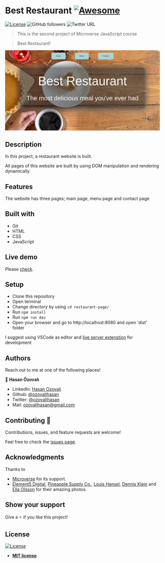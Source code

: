 # Best Restaurant [![Awesome](https://cdn.rawgit.com/sindresorhus/awesome/d7305f38d29fed78fa85652e3a63e154dd8e8829/media/badge.svg)](https://github.com/ozovalihasan/restaurant-page)

[![License](https://img.shields.io/badge/License-MIT-green.svg)]()
![GitHub followers](https://img.shields.io/github/followers/ozovalihasan?label=ozovalihasan&style=social)
![Twitter URL](https://img.shields.io/twitter/follow/ozovalihasan?label=Follow&style=social)

> This is the second project of Microverse JavaScript course

> Best Restaurant!

![restaurant-page](./public/screenshot-project.jpg)

## Description

In this project, a restaurant website is built.

All pages of this website are built by using DOM manipulation and rendering dynamically.

## Features

The website has three pages; main page, menu page and contact page

## Built with

- Git
- HTML
- CSS
- JavaScript

## Live demo

Please [check](https://raw.githack.com/ozovalihasan/restaurant-page/main-parts/dist/index.html).

## Setup

- Clone this repository
- Open terminal
- Change directory by using `cd restaurant-page/`
- Run `npm install`
- Run `npm run dev`
- Open your browser and go to http://localhost:8080 and open 'dist' folder

I suggest using VSCode as editor and [live server extenstion](https://marketplace.visualstudio.com/items?itemName=ritwickdey.LiveServer) for development

## Authors

Reach out to me at one of the following places!

👤 **Hasan Özovalı**

- LinkedIn: [Hasan Ozovali](https://www.linkedin.com/in/hasan-ozovali/)
- Github: [@ozovalihasan](https://github.com/ozovalihasan)
- Twitter: [@ozovalihasan](https://twitter.com/ozovalihasan)
- Mail: [ozovalihasan@gmail.com](ozovalihasan@gmail.com)

## Contributing 🤝

Contributions, issues, and feature requests are welcome!

Feel free to check the [issues page](https://github.com/ozovalihasan/restaurant-page/issues).

## Acknowledgments

Thanks to

- [Microverse](http://microverse.org/) for its support.
- [Element5 Digital](https://unsplash.com/@element5digital), [Pineapple Supply Co.](https://unsplash.com/@pineapple), [Louis Hansel](https://unsplash.com/@louishansel), [Dennis Klein](https://unsplash.com/@klein2) and [Ella Olsson](https://unsplash.com/@ellaolsson) for their amazing photos.

## Show your support

Give a ⭐️ if you like this project!

## License

[![License](http://img.shields.io/:license-mit-blue.svg?style=flat-square)](http://badges.mit-license.org)

- **[MIT license](http://opensource.org/licenses/mit-license.php)**
